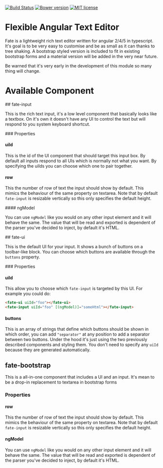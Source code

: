 [![Build Status](https://travis-ci.org/onaluf/fate.svg?branch=master)](https://travis-ci.org/onaluf/fate) [![Bower version](https://img.shields.io/npm/v/fate-editor.svg)](https://www.npmjs.com/package/fate-editor) [![MIT license](http://img.shields.io/badge/license-MIT-blue.svg)](LICENSE)

# Flexible Angular Text Editor

Fate is a lightweight rich text editor written for angular 2/4/5 in typescript. It's goal is to be very easy to customise and be as small as it can thanks to tree shaking. A bootstrap styled version is included to fit in existing bootstrap forms and a material version will be added in the very near future.

Be warned that it's very early in the development of this module so many thing will change.

# Available Component

## fate-input

This is the rich text input, it's a low level component that basically looks like a textbox. On it's own it doesn't have any UI to control the text but will respond to you system keyboard shortcut.

### Properties

#### uiId

This is the id of the UI component that should target this input box. By default all inputs respond to all UIs which is normally not what you want. By specifying the uiIds you can choose which one to pair together.

#### row

This the number of row of text the input should show by default. This mimics the behaviour of the same property on textarea. Note that by default `fate-input` is resizable vertically so this only specifies the default height.

#### ngModel

You can use `ngModel` like you would on any other input element and it will behave the same. The value that will be read and exported is dependent of the parser you've decided to inject, by default it's HTML.

## fate-ui

This is the default UI for your input. It shows a bunch of buttons on a toolbar-like block. You can choose which buttons are available through the `buttons` property.

### Properties

#### uiId

This allow you to choose which `fate-input` is targeted by this UI. For example you could do:
```html
<fate-ui uiId="foo"></fate-ui>
<fate-input uiId="foo" [(ngModel)]="someHtml"></fate-input>
```

#### buttons

This is an array of strings that define which buttons should be shown in which order, you can add `"separator"` at any position to add a separator between two buttons. Under the hood it's just using the two previously described components and styling them. You don't need to specify any `uiId` because they are generated automatically.

## fate-bootstrap

This is a all-in-one component that includes a UI and an input. It's mean to be a drop-in replacement to textarea in bootstrap forms

### Properties

#### row

This the number of row of text the input should show by default. This mimics the behaviour of the same property on textarea. Note that by default `fate-input` is resizable vertically so this only specifies the default height.

#### ngModel

You can use `ngModel` like you would on any other input element and it will behave the same. The value that will be read and exported is dependent of the parser you've decided to inject, by default it's HTML.
